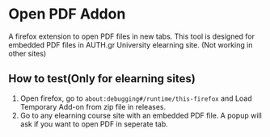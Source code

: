 # Open PDF Addon
A firefox extension to open PDF files in new tabs.
This tool is designed for embedded PDF files in AUTH.gr University elearning site.
(Not working in other sites)

## How to test(Only for elearning sites)
1. Open firefox, go to `about:debugging#/runtime/this-firefox` and Load Temporary Add-on from zip file in releases.
2. Go to any elearning course site with an embedded PDF file. A popup will ask if you want to open PDF in seperate tab.
